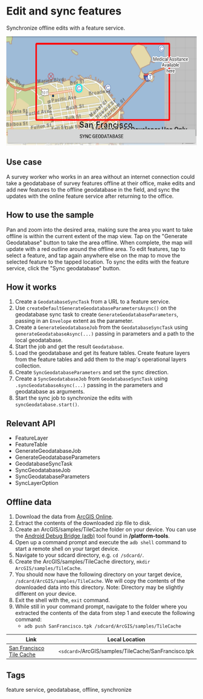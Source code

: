 # Edit and sync features

Synchronize offline edits with a feature service.

![Image of edit and sync features](edit-and-sync-features.png)

## Use case

A survey worker who works in an area without an internet connection could take a geodatabase of survey features offline at their office, make edits and add new features to the offline geodatabase in the field, and sync the updates with the online feature service after returning to the office.

## How to use the sample

Pan and zoom into the desired area, making sure the area you want to take offline is within the current extent of the map view. Tap on the "Generate Geodatabase" button to take the area offline. When complete, the map will update with a red outline around the offline area. To edit features, tap to select a feature, and tap again anywhere else on the map to move the selected feature to the tapped location. To sync the edits with the feature service, click the "Sync geodatabase" button.

## How it works
1. Create a `GeodatabaseSyncTask` from a URL to a feature service.
1. Use `createDefaultGenerateGeodatabaseParametersAsync()` on the geodatabase sync task to create `GenerateGeodatabaseParameters`, passing in an `Envelope` extent as the parameter.
1. Create a `GenerateGeodatabaseJob` from the `GeodatabaseSyncTask` using `generateGeodatabaseAsync(...)` passing in parameters and a path to the local geodatabase.
1. Start the job and get the result `Geodatabase`.
1. Load the geodatabase and get its feature tables. Create feature layers from the feature tables and add them to the map's operational layers collection.
1. Create `SyncGeodatabaseParameters` and set the sync direction.
1. Create a `SyncGeodatabaseJob` from `GeodatabaseSyncTask` using `.syncGeodatabaseAsync(...)` passing in the parameters and geodatabase as arguments.
1. Start the sync job to synchronize the edits with `syncGeodatabase.start()`.

## Relevant API

* FeatureLayer
* FeatureTable
* GenerateGeodatabaseJob
* GenerateGeodatabaseParameters
* GeodatabaseSyncTask
* SyncGeodatabaseJob
* SyncGeodatabaseParameters
* SyncLayerOption

## Offline data

1. Download the data from [ArcGIS Online](https://arcgisruntime.maps.arcgis.com/home/item.html?id=72e703cd01654e7796eb1ae75af1cb53).  
2. Extract the contents of the downloaded zip file to disk.  
3. Create an ArcGIS/samples/TileCache folder on your device. You can use the [Android Debug Bridge (adb)](https://developer.android.com/guide/developing/tools/adb.html) tool found in **<sdk-dir>/platform-tools**.
4. Open up a command prompt and execute the ```adb shell``` command to start a remote shell on your target device.
5. Navigate to your sdcard directory, e.g. ```cd /sdcard/```.  
6. Create the ArcGIS/samples/TileCache directory, ```mkdir ArcGIS/samples/TileCache```.
7. You should now have the following directory on your target device, ```/sdcard/ArcGIS/samples/TileCache```. We will copy the contents of the downloaded data into this directory. Note:  Directory may be slightly different on your device.
8. Exit the shell with the, ```exit``` command.
9. While still in your command prompt, navigate to the folder where you extracted the contents of the data from step 1 and execute the following command:
	* ```adb push SanFrancisco.tpk /sdcard/ArcGIS/samples/TileCache```


Link | Local Location
---------|-------|
|[San Francisco Tile Cache](https://arcgisruntime.maps.arcgis.com/home/item.html?id=72e703cd01654e7796eb1ae75af1cb53)| `<sdcard>`/ArcGIS/samples/TileCache/SanFrancisco.tpk |

## Tags

feature service, geodatabase, offline, synchronize
